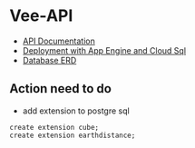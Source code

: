 # Vee-API

- [API Documentation](./dokumentasi/api%20doc/API%20Dokumentasi.pdf)
- [Deployment with App Engine and Cloud Sql](./dokumentasi/deployment/app%20engine.md)
- [Database ERD](./dokumentasi/erd/v1.0.0.png)

## Action need to do

- add extension to postgre sql

```
create extension cube;
create extension earthdistance;
```

